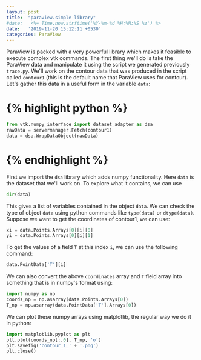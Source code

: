 ```yaml
---
layout: post
title:  "paraview.simple library"
#date:   <%= Time.now.strftime('%Y-%m-%d %H:%M:%S %z') %>
date:   '2019-11-20 15:12:11 +0530'
categories: ParaView
---
```

ParaView is packed with a very powerful library which makes it feasible to execute complex vtk commands. The first thing we'll do is take the ParaView data and manipulate it using the script we generated previously `trace.py`. We'll work on the contour data that was produced in the script called `contour1` (this is the default name that ParaView uses for contour). Let's gather this data in a useful form in the variable `data`:
# {% highlight python %}
```python
from vtk.numpy_interface import dataset_adapter as dsa
rawData = servermanager.Fetch(contour1)
data = dsa.WrapDataObject(rawData)
```
# {% endhighlight %}
First we import the `dsa` library which adds numpy functionality. Here `data` is the dataset that we'll work on. To explore what it contains, we can use
```python
dir(data)
```
This gives a list of variables contained in the object `data`. We can check the type of object `data` using python commands like `type(data)` or `dtype(data)`. Suppose we want to get the coordinates of contour1, we can use:
```python
xi = data.Points.Arrays[0][i][0]
yi = data.Points.Arrays[0][i][1]
```
To get the values of a field `T` at this index `i`, we can use the following command:
```python
data.PointData['T'][i]
```
We can also convert the above `coordinates` array and `T` field array into something that is in numpy's format using:
```python
import numpy as np
coords_np = np.asarray(data.Points.Arrays[0])
T_np = np.asarray(data.PointData['T'].Arrays[0])
```
We can plot these numpy arrays using matplotlib, the regular way we do it in python:
```python
import matplotlib.pyplot as plt
plt.plot(coords_np[:,0], T_np, 'o')
plt.savefig('contour_1_' + '.png')
plt.close()
```